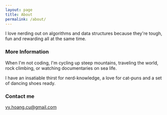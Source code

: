```yaml
---
layout: page
title: About
permalink: /about/
---
```


I love nerding out on algorithms and data structures because they're tough, fun and rewarding all at the same time.

### More Information
When I'm not coding, I'm cycling up steep mountains, traveling the world, rock climbing, or watching documentaries on sea life.

I have an insatiable thirst for nerd-knowledge, a love for cat-puns and a set of dancing shoes ready.

### Contact me

[vy.hoang.cu@gmail.com](mailto:vy.hoang.cu@gmail.com)
